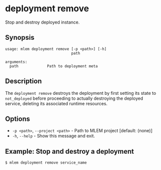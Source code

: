 # deployment remove

Stop and destroy deployed instance.

## Synopsis

```usage
usage: mlem deployment remove [-p <path>] [-h]
                              path

arguments:
  path             Path to deployment meta
```

## Description

The `deployment remove` destroys the deployment by first setting its state to
`not_deployed` before proceeding to actually destroying the deployed service,
deleting its associated runtime resources.

## Options

- `-p <path>`, `--project <path>` - Path to MLEM project [default: (none)]
- `-h`, `--help` - Show this message and exit.

## Example: Stop and destroy a deployment

```cli
$ mlem deployment remove service_name
```
